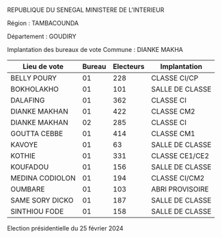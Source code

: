 REPUBLIQUE DU SENEGAL MINISTERE DE L'INTERIEUR

Région : TAMBACOUNDA

Département : GOUDIRY

Implantation des bureaux de vote Commune : DIANKE MAKHA

| Lieu de vote | Bureau | Electeurs | Implantation |
| - | - | - | - |
| BELLY POURY | 01 | 228 | CLASSE CI/CP |
| BOKHOLAKHO | 01 | 101 | SALLE DE CLASSE |
| DALAFING | 01 | 362 | CLASSE CI |
| DIANKE MAKHAN | 01 | 422 | CLASSE CM2 |
| DIANKE MAKHAN | 02 | 285 | CLASSE CI |
| GOUTTA CEBBE | 01 | 414 | CLASSE CM1 |
| KAVOYE | 01 | 63 | SALLE DE CLASSE |
| KOTHIE | 01 | 331 | CLASSE CE1/CE2 |
| KOUFADOU | 01 | 156 | SALLE DE CLASSE |
| MEDINA CODIOLON | 01 | 194 | CLASSE CI/CM2 |
| OUMBARE | 01 | 103 | ABRI PROVISOIRE |
| SAME SORY DICKO | 01 | 187 | SALLE DE CLASSE |
| SINTHIOU FODE | 01 | 158 | SALLE DE CLASSE |

<!-- PageNumber="5/16" -->

Election présidentielle du 25 février 2024
